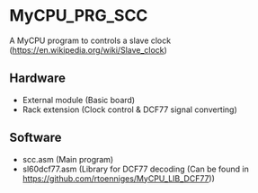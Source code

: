# MyCPU_PRG_SCC
A MyCPU program to controls a slave clock (https://en.wikipedia.org/wiki/Slave_clock)

## Hardware
- External module (Basic board)
- Rack extension (Clock control & DCF77 signal converting)

## Software
- scc.asm (Main program)
- sl60dcf77.asm (Library for DCF77 decoding (Can be found in https://github.com/rtoenniges/MyCPU_LIB_DCF77))
